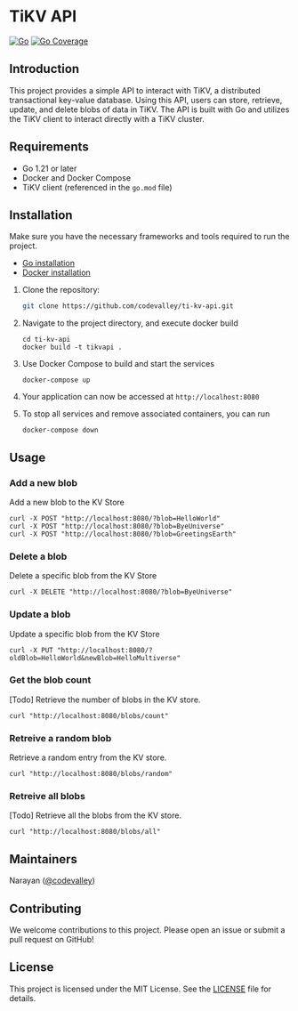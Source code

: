 # TiKV API

[![Go](https://github.com/codevalley/ti-kv-api/actions/workflows/go.yml/badge.svg?branch=master)](https://github.com/codevalley/ti-kv-api/actions/workflows/go.yml)
[![Go Coverage](https://github.com/codevalley/ti-kv-api/wiki/coverage.svg)](https://raw.githack.com/wiki/codevalley/ti-kv-api/coverage.html)
## Introduction

This project provides a simple API to interact with TiKV, a distributed transactional key-value database. Using this API, users can store, retrieve, update, and delete blobs of data in TiKV. The API is built with Go and utilizes the TiKV client to interact directly with a TiKV cluster.

## Requirements

- Go 1.21 or later
- Docker and Docker Compose
- TiKV client (referenced in the `go.mod` file)

## Installation

Make sure you have the necessary frameworks and tools required to run the project.

* [Go installation](https://go.dev/doc/install)
* [Docker installation](https://docs.docker.com/desktop/) 

1. Clone the repository:

   ```bash
   git clone https://github.com/codevalley/ti-kv-api.git

2. Navigate to the project directory, and execute docker build
    ```cd tikvapi
    cd ti-kv-api
    docker build -t tikvapi .
    ```

3. Use Docker Compose to build and start the services

    ```shell
    docker-compose up
    ```

4. Your application can now be accessed at `http://localhost:8080`

5. To stop all services and remove associated containers, you can run

    ```docker-compose up --build
    docker-compose down
    ```

## Usage
### Add a new blob
Add a new blob to the KV Store

```
curl -X POST "http://localhost:8080/?blob=HelloWorld"
curl -X POST "http://localhost:8080/?blob=ByeUniverse"
curl -X POST "http://localhost:8080/?blob=GreetingsEarth"
```

### Delete a blob
Delete a specific blob from the KV Store

```
curl -X DELETE "http://localhost:8080/?blob=ByeUniverse"
```

### Update a blob
Update a specific blob from the KV Store

```
curl -X PUT "http://localhost:8080/?oldBlob=HelloWorld&newBlob=HelloMultiverse"
```

### Get the blob count

[Todo] Retrieve the number of blobs in the KV store.

```
curl "http://localhost:8080/blobs/count"
```

### Retreive a random blob

Retrieve a random entry from the KV store.

```
curl "http://localhost:8080/blobs/random"
```

### Retreive all blobs

[Todo] Retrieve all the blobs from the KV store.

```
curl "http://localhost:8080/blobs/all"
```

## Maintainers

Narayan ([@codevalley](https://github.com/codevalley))

## Contributing

We welcome contributions to this project. Please open an issue or submit a pull request on GitHub!

## License

This project is licensed under the MIT License. See the [LICENSE](https://github.com/codevalley/ti-kv-api/blob/master/LICENSE.md) file for details.
